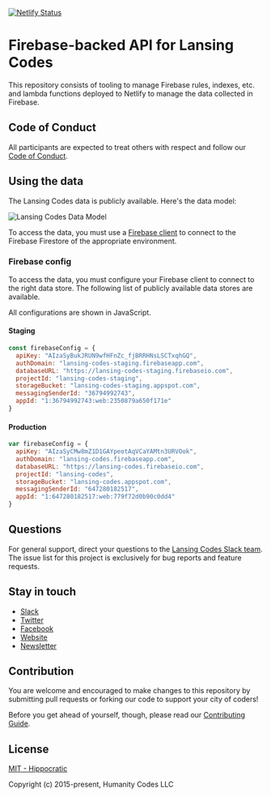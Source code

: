 [![Netlify Status](https://api.netlify.com/api/v1/badges/b772609a-aedb-45c7-8298-f4623db20ecc/deploy-status)](https://app.netlify.com/sites/lansingcodes-api-staging/deploys)

# Firebase-backed API for Lansing Codes

This repository consists of tooling to manage Firebase rules, indexes, etc. and
lambda functions deployed to Netlify to manage the data collected in Firebase.

## Code of Conduct

All participants are expected to treat others with respect and follow our [Code of Conduct](https://www.lansing.codes/code-of-conduct/).

## Using the data

The Lansing Codes data is publicly available. Here's the data model:

![Lansing Codes Data Model](https://i.imgur.com/L2Xl8zt.jpg)

To access the data, you must use a
[Firebase client](https://firebase.google.com/docs/firestore/quickstart#set_up_your_development_environment)
to connect to the Firebase Firestore of the appropriate environment.

### Firebase config

To access the data, you must configure your Firebase client to connect to the
right data store. The following list of publicly available data stores are
available.

All configurations are shown in JavaScript.

#### Staging

``` js
const firebaseConfig = {
  apiKey: "AIzaSyBukJRUN9wfHFnZc_fjBRRHNsLSCTxqhGQ",
  authDomain: "lansing-codes-staging.firebaseapp.com",
  databaseURL: "https://lansing-codes-staging.firebaseio.com",
  projectId: "lansing-codes-staging",
  storageBucket: "lansing-codes-staging.appspot.com",
  messagingSenderId: "36794992743",
  appId: "1:36794992743:web:2350879a650f171e"
}
```

#### Production

``` js
var firebaseConfig = {
  apiKey: "AIzaSyCMw8mZ1D1GAYpeotAqVCaYAMtn3URVOok",
  authDomain: "lansing-codes.firebaseapp.com",
  databaseURL: "https://lansing-codes.firebaseio.com",
  projectId: "lansing-codes",
  storageBucket: "lansing-codes.appspot.com",
  messagingSenderId: "647280182517",
  appId: "1:647280182517:web:779f72d0b90c0dd4"
}
```

## Questions

For general support, direct your questions to the
[Lansing Codes Slack team](http://slack.lansing.codes). The issue list for this
project is exclusively for bug reports and feature requests.

## Stay in touch

- [Slack](http://slack.lansing.codes)
- [Twitter](https://twitter.com/lansingcodes)
- [Facebook](https://www.facebook.com/lansingcodes)
- [Website](https://www.lansing.codes)
- [Newsletter](http://bit.ly/lansing-codes-newsletter)

## Contribution

You are welcome and encouraged to make changes to this repository by submitting
pull requests or forking our code to support your city of coders!

Before you get ahead of yourself, though, please read our
[Contributing Guide](https://github.com/lansingcodes/api/blob/main/.github/CONTRIBUTING.md).

## License

[MIT - Hippocratic](https://firstdonoharm.dev)

Copyright (c) 2015-present, Humanity Codes LLC
